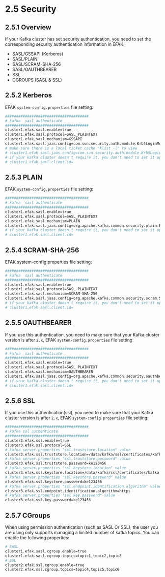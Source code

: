 # 2.5 Security
## 2.5.1 Overview
If your Kafka cluster has set security authentication, you need to set the corresponding security authentication information in EFAK.

* SASL/GSSAPI (Kerberos)
* SASL/PLAIN
* SASL/SCRAM-SHA-256
* SASL/OAUTHBEARER
* SSL
* CGROUPS (SASL & SSL)

## 2.5.2 Kerberos
EFAK `system-config.properties` file setting:
```bash
######################################
# kafka  sasl authenticate
######################################
cluster1.efak.sasl.enable=true
cluster1.efak.sasl.protocol=SASL_PLAINTEXT
cluster1.efak.sasl.mechanism=GSSAPI
cluster1.efak.sasl.jaas.config=com.sun.security.auth.module.Krb5LoginModule required useKeyTab=true storeKey=true keyTab="/etc/security/keytabs/kafka_client.keytab" principal="kafka-eagle.org@EXAMPLE.COM";
# make sure there is a local ticket cache "klist -l" to view
# cluster1.efak.sasl.jaas.config=com.sun.security.auth.module.Krb5LoginModule required useTicketCache=true renewTicket=true serviceName="kafka-eagle.org";
# if your kafka cluster doesn't require it, you don't need to set it up
# cluster1.efak.sasl.client.id=
```

## 2.5.3 PLAIN
EFAK `system-config.properties` file setting:
```bash
######################################
# kafka  sasl authenticate
######################################
cluster1.efak.sasl.enable=true
cluster1.efak.sasl.protocol=SASL_PLAINTEXT
cluster1.efak.sasl.mechanism=PLAIN
cluster1.efak.sasl.jaas.config=org.apache.kafka.common.security.plain.PlainLoginModule required username="kafka" password="kafka-eagle";
# if your kafka cluster doesn't require it, you don't need to set it up
# cluster1.efak.sasl.client.id=
```

## 2.5.4 SCRAM-SHA-256
EFAK system-config.properties file setting:
```bash
######################################
# kafka  sasl authenticate
######################################
cluster1.efak.sasl.enable=true
cluster1.efak.sasl.protocol=SASL_PLAINTEXT
cluster1.efak.sasl.mechanism=SCRAM-SHA-256
cluster1.efak.sasl.jaas.config=org.apache.kafka.common.security.scram.ScramLoginModule required username="kafka" password="kafka-eagle";
# if your kafka cluster doesn't require it, you don't need to set it up
# cluster1.efak.sasl.client.id=
```

## 2.5.5 OAUTHBEARER
If you use this authentication, you need to make sure that your Kafka cluster version is after `2.x`, EFAK `system-config.properties` file setting:
```bash
######################################
# kafka  sasl authenticate
######################################
cluster1.efak.sasl.enable=true
cluster1.efak.sasl.protocol=SASL_PLAINTEXT
cluster1.efak.sasl.mechanism=OAUTHBEARER
cluster1.efak.sasl.jaas.config=org.apache.kafka.common.security.oauthbearer.OAuthBearerLoginModule required unsecuredLoginStringClaim_sub="kafka-eagle";
# if your kafka cluster doesn't require it, you don't need to set it up
# cluster1.efak.sasl.client.id=
```

## 2.5.6 SSL
If you use this authentication(ssl), you need to make sure that your Kafka cluster version is after `2.x`, EFAK `system-config.properties` file setting:
```bash
######################################
# kafka ssl authenticate
######################################
cluster3.efak.ssl.enable=true
cluster3.efak.ssl.protocol=SSL
# kafka server.properties "ssl.truststore.location" value
cluster3.efak.ssl.truststore.location=/data/kafka/ssl/certificates/kafka.truststore
# kafka server.properties "ssl.truststore.password" value
cluster3.efak.ssl.truststore.password=ke123456
# kafka server.properties "ssl.keystore.location" value
cluster3.efak.ssl.keystore.location=/data/kafka/ssl/certificates/kafka.keystore
# kafka server.properties "ssl.keystore.password" value
cluster3.efak.ssl.keystore.password=ke123456
# kafka server.properties "ssl.endpoint.identification.algorithm" value
cluster3.efak.ssl.endpoint.identification.algorithm=https
# kafka server.properties "ssl.key.password" value
cluster3.efak.ssl.key.password=ke123456
```

## 2.5.7 CGroups
When using permission authentication (such as SASL Or SSL), the user you are using only supports managing a limited number of kafka topics. You can enable the following properties:
```bash
# SASL
cluster1.efak.sasl.cgroup.enable=true
cluster1.efak.sasl.cgroup.topics=topic1,topic2,topic3
# SSL
cluster2.efak.ssl.cgroup.enable=true
cluster2.efak.ssl.cgroup.topics=topic4,topic5,topic6
```
